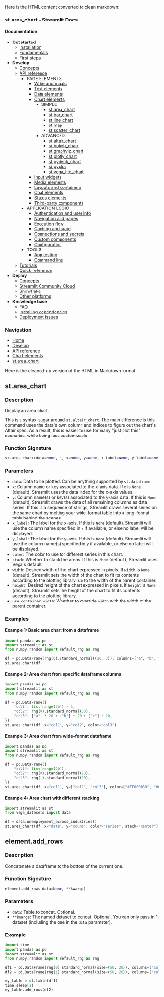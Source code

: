 Here is the HTML content converted to clean markdown:

### st.area_chart - Streamlit Docs

#### Documentation

* **Get started**
	+ [Installation](/get-started/installation)
	+ [Fundamentals](/get-started/fundamentals)
	+ [First steps](/get-started/tutorials)
* **Develop**
	+ [Concepts](/develop/concepts)
	+ [API reference](/develop/api-reference)
		- PAGE ELEMENTS
			- [Write and magic](/develop/api-reference/write-magic)
			- [Text elements](/develop/api-reference/text)
			- [Data elements](/develop/api-reference/data)
			- [Chart elements](/develop/api-reference/charts)
				- SIMPLE
					- [st.area_chart](/develop/api-reference/charts/st.area_chart)
					- [st.bar_chart](/develop/api-reference/charts/st.bar_chart)
					- [st.line_chart](/develop/api-reference/charts/st.line_chart)
					- [st.map](/develop/api-reference/charts/st.map)
					- [st.scatter_chart](/develop/api-reference/charts/st.scatter_chart)
				- ADVANCED
					- [st.altair_chart](/develop/api-reference/charts/st.altair_chart)
					- [st.bokeh_chart](/develop/api-reference/charts/st.bokeh_chart)
					- [st.graphviz_chart](/develop/api-reference/charts/st.graphviz_chart)
					- [st.plotly_chart](/develop/api-reference/charts/st.plotly_chart)
					- [st.pydeck_chart](/develop/api-reference/charts/st.pydeck_chart)
					- [st.pyplot](/develop/api-reference/charts/st.pyplot)
					- [st.vega_lite_chart](/develop/api-reference/charts/st.vega_lite_chart)
			- [Input widgets](/develop/api-reference/widgets)
			- [Media elements](/develop/api-reference/media)
			- [Layouts and containers](/develop/api-reference/layout)
			- [Chat elements](/develop/api-reference/chat)
			- [Status elements](/develop/api-reference/status)
			- [Third-party components](https://streamlit.io/components)
		- APPLICATION LOGIC
			- [Authentication and user info](/develop/api-reference/user)
			- [Navigation and pages](/develop/api-reference/navigation)
			- [Execution flow](/develop/api-reference/execution-flow)
			- [Caching and state](/develop/api-reference/caching-and-state)
			- [Connections and secrets](/develop/api-reference/connections)
			- [Custom components](/develop/api-reference/custom-components)
			- [Configuration](/develop/api-reference/configuration)
		- TOOLS
			- [App testing](/develop/api-reference/app-testing)
			- [Command line](/develop/api-reference/cli)
	+ [Tutorials](/develop/tutorials)
	+ [Quick reference](/develop/quick-reference)
* **Deploy**
	+ [Concepts](/deploy/concepts)
	+ [Streamlit Community Cloud](/deploy/streamlit-community-cloud)
	+ [Snowflake](/deploy/snowflake)
	+ [Other platforms](/deploy/tutorials)
* **Knowledge base**
	+ [FAQ](/knowledge-base/using-streamlit)
	+ [Installing dependencies](/knowledge-base/dependencies)
	+ [Deployment issues](/knowledge-base/deploy)

### Navigation

* [Home](/)
* [Develop](/develop)
* [API reference](/develop/api-reference)
* [Chart elements](/develop/api-reference/charts)
* [st.area_chart](/develop/api-reference/charts/st.area_chart)

Here is the cleaned-up version of the HTML in Markdown format:

## st.area_chart
### Description
Display an area chart.

This is a syntax-sugar around `st.altair_chart`. The main difference is this command uses the data's own column and indices to figure out the chart's Altair spec. As a result, this is easier to use for many "just plot this" scenarios, while being less customizable.

### Function Signature
```python
st.area_chart(data=None, *, x=None, y=None, x_label=None, y_label=None, color=None, stack=None, width=None, height=None, use_container_width=True)
```
### Parameters

* `data`: Data to be plotted. Can be anything supported by `st.dataframe`.
* `x`: Column name or key associated to the x-axis data. If `x` is `None` (default), Streamlit uses the data index for the x-axis values.
* `y`: Column name(s) or key(s) associated to the y-axis data. If this is `None` (default), Streamlit draws the data of all remaining columns as data series. If this is a sequence of strings, Streamlit draws several series on the same chart by melting your wide-format table into a long-format table behind the scenes.
* `x_label`: The label for the x-axis. If this is `None` (default), Streamlit will use the column name specified in `x` if available, or else no label will be displayed.
* `y_label`: The label for the y-axis. If this is `None` (default), Streamlit will use the column name(s) specified in `y` if available, or else no label will be displayed.
* `color`: The color to use for different series in this chart.
* `stack`: Whether to stack the areas. If this is `None` (default), Streamlit uses Vega's default.
* `width`: Desired width of the chart expressed in pixels. If `width` is `None` (default), Streamlit sets the width of the chart to fit its contents according to the plotting library, up to the width of the parent container.
* `height`: Desired height of the chart expressed in pixels. If `height` is `None` (default), Streamlit sets the height of the chart to fit its contents according to the plotting library.
* `use_container_width`: Whether to override `width` with the width of the parent container.

### Examples

#### Example 1: Basic area chart from a dataframe
```python
import pandas as pd
import streamlit as st
from numpy.random import default_rng as rng

df = pd.DataFrame(rng(0).standard_normal((20, 3)), columns=["a", "b", "c"])
st.area_chart(df)
```

#### Example 2: Area chart from specific dataframe columns
```python
import pandas as pd
import streamlit as st
from numpy.random import default_rng as rng

df = pd.DataFrame({
    "col1": list(range(20)) * 3,
    "col2": rng(0).standard_normal(60),
    "col3": ["a"] * 20 + ["b"] * 20 + ["c"] * 20,
})
st.area_chart(df, x="col1", y="col2", color="col3")
```

#### Example 3: Area chart from wide-format dataframe
```python
import pandas as pd
import streamlit as st
from numpy.random import default_rng as rng

df = pd.DataFrame({
    "col1": list(range(20)),
    "col2": rng(0).standard_normal(20),
    "col3": rng(1).standard_normal(20),
})
st.area_chart(df, x="col1", y=["col2", "col3"], color=["#FF000080", "#0000FF80"])
```

#### Example 4: Area chart with different stacking
```python
import streamlit as st
from vega_datasets import data

df = data.unemployment_across_industries()
st.area_chart(df, x="date", y="count", color="series", stack="center")
```

## element.add_rows
### Description
Concatenate a dataframe to the bottom of the current one.

### Function Signature
```python
element.add_rows(data=None, **kwargs)
```
### Parameters

* `data`: Table to concat. Optional.
* `**kwargs`: The named dataset to concat. Optional. You can only pass in 1 dataset (including the one in the `data` parameter).

### Example
```python
import time
import pandas as pd
import streamlit as st
from numpy.random import default_rng as rng

df1 = pd.DataFrame(rng(0).standard_normal(size=(50, 20)), columns=("col %d" % i for i in range(20)))
df2 = pd.DataFrame(rng(1).standard_normal(size=(50, 20)), columns=("col %d" % i for i in range(20)))

my_table = st.table(df1)
time.sleep(1)
my_table.add_rows(df2)
```